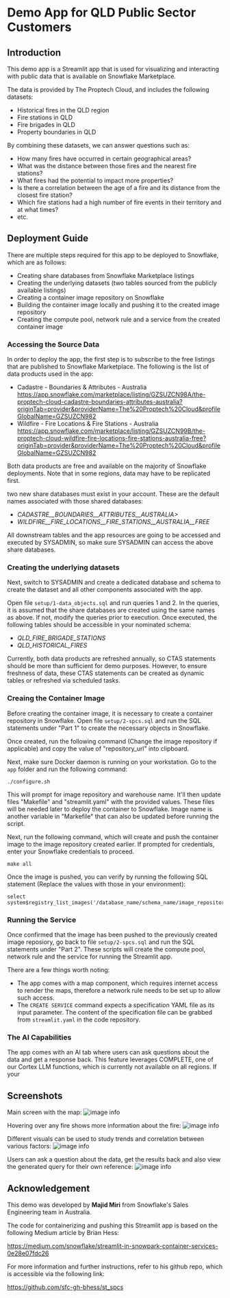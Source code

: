 # Demo App for QLD Public Sector Customers

## Introduction

This demo app is a Streamlit app that is used for visualizing and interacting with public data that is available on Snowflake Marketplace. 

The data is provided by The Proptech Cloud, and includes the following datasets:

- Historical fires in the QLD region
- Fire stations in QLD
- Fire brigades in QLD
- Property boundaries in QLD

By combining these datasets, we can answer questions such as:

- How many fires have occurred in certain geographical areas?
- What was the distance between those fires and the nearest fire stations? 
- What fires had the potential to impact more properties?
- Is there a correlation between the age of a fire and its distance from the closest fire station?
- Which fire stations had a high number of fire events in their territory and at what times? 
- etc.

## Deployment Guide

There are multiple steps required for this app to be deployed to Snowflake, which are as follows:

- Creating share databases from Snowflake Marketplace listings
- Creating the underlying datasets (two tables sourced from the publicly available listings)
- Creating a container image repository on Snowflake
- Building the container image locally and pushing it to the created image repository
- Creating the compute pool, network rule and a service from the created container image

### Accessing the Source Data

In order to deploy the app, the first step is to subscribe to the free listings that are published to Snowflake Marketplace. The following is the list of data products used in the app:

- Cadastre - Boundaries & Attributes - Australia<br>
https://app.snowflake.com/marketplace/listing/GZSUZCN98A/the-proptech-cloud-cadastre-boundaries-attributes-australia?originTab=provider&providerName=The%20Proptech%20Cloud&profileGlobalName=GZSUZCN982
- Wildfire - Fire Locations & Fire Stations - Australia<br>
https://app.snowflake.com/marketplace/listing/GZSUZCN99B/the-proptech-cloud-wildfire-fire-locations-fire-stations-australia-free?originTab=provider&providerName=The%20Proptech%20Cloud&profileGlobalName=GZSUZCN982

Both data products are free and available on the majority of Snowflake deployments. Note that in some regions, data may have to be replicated first.

two new share databases must exist in your account. These are the default names associated with those shared databases:

- <i>CADASTRE__BOUNDARIES__ATTRIBUTES__AUSTRALIA></i>
- <i>WILDFIRE__FIRE_LOCATIONS__FIRE_STATIONS__AUSTRALIA__FREE</i>

All downstream tables and the app resources are going to be accessed and executed by SYSADMIN, so make sure SYSADMIN can access the above share databases. 

### Creating the underlying datasets

Next, switch to SYSADMIN and create a dedicated database and schema to create the dataset and all other components associated with the app.

Open file `setup/1-data_objects.sql` and run queries 1 and 2. In the queries, it is assumed that the share databases are created using the same names as above. If not, modify the queries prior to execution. Once executed, the following tables should be accessible in your nominated schema:

- <i>QLD_FIRE_BRIGADE_STATIONS</i>
- <i>QLD_HISTORICAL_FIRES</i>

Currently, both data products are refreshed annually, so CTAS statements should be more than sufficient for demo purposes. However, to ensure freshness of data, these CTAS statements can be created as dynamic tables or refreshed via scheduled tasks.

### Creaing the Container Image

Before creating the container image, it is necessary to create a container repository in Snowflake. Open file `setup/2-spcs.sql` and run the SQL statements under "Part 1" to create the necessary objects in Snowflake.

Once created, run the following command (Change the image repository if applicable) and copy the value of "repository_url" into clipboard.

Next, make sure Docker daemon is running on your workstation. Go to the `app` folder and run the following command:

```
./configure.sh
```
This will prompt for image repository and warehouse name. It'll then update files "Makefile" and "streamlit.yaml" with the provided values. These files will be needed later to deploy the container to Snowflake. Image name is another variable in "Markefile" that can also be updated before running the script.

Next, run the following command, which will create and push the container image to the image repository created earlier. If prompted for credentials, enter your Snowflake credentials to proceed. 

```
make all
```

Once the image is pushed, you can verify by running the following SQL statement (Replace the values with those in your environment):

```
select system$registry_list_images('/database_name/schema_name/image_repository_name/');
```

### Running the Service

Once confirmed that the image has been pushed to the previously created image reposiory, go back to file `setup/2-spcs.sql` and run the SQL statements under "Part 2". These scripts will create the compute pool, network rule and the service for running the Streamlit app.

There are a few things worth noting:
- The app comes with a map component, which requires internet access to render the maps, therefore a network rule needs to be set up to allow such access. 
- The `CREATE SERVICE` command expects a specification YAML file as its input parameter. The content of the specification file can be grabbed from `streamlit.yaml` in the code repository.

### The AI Capabilities
The app comes with an AI tab where users can ask questions about the data and get a response back. This feature leverages COMPLETE, one of our Cortex LLM functions, which is currently not available on all regions. If your 

## Screenshots

Main screen with the map:
![image info](./screenshots/1.jpg)

Hovering over any fire shows more information about the fire:
![image info](./screenshots/2.jpg)

Different visuals can be used to study trends and correlation between various factors:
![image info](./screenshots/3.jpg)

Users can ask a question about the data, get the results back and also view the generated query for their own reference:
![image info](./screenshots/4.jpg)

## Acknowledgement

This demo was developed by <b>Majid Miri</b> from Snowflake's Sales Engineering team in Australia.

The code for containerizing and pushing this Streamlit app is based on the following Medium article by Brian Hess:

https://medium.com/snowflake/streamlit-in-snowpark-container-services-0e28e07fdc26

For more information and further instructions, refer to his github repo, which is accessible via the following link:

https://github.com/sfc-gh-bhess/st_spcs

